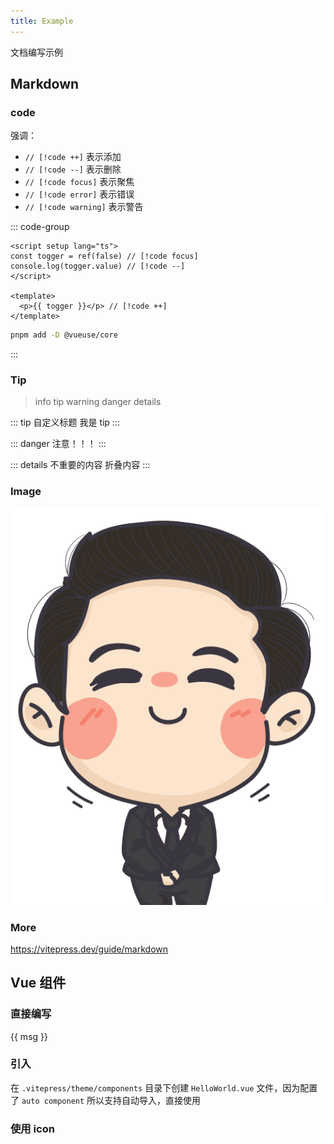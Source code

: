 ```yaml
---
title: Example
---
```


文档编写示例

## Markdown

### code

强调：
- `// [!code ++]` 表示添加
- `// [!code --]` 表示删除
- `// [!code focus]` 表示聚焦
- `// [!code error]` 表示错误
- `// [!code warning]` 表示警告

::: code-group

```vue {2}
<script setup lang="ts">
const togger = ref(false) // [!code focus]
console.log(togger.value) // [!code --]
</script>

<template>
  <p>{{ togger }}</p> // [!code ++]
</template>
```

```sh [install]
pnpm add -D @vueuse/core
```

:::


### Tip

> info tip warning danger details

::: tip 自定义标题
我是 tip
:::

::: danger
注意！！！
:::

::: details 不重要的内容
折叠内容
:::

### Image

![image](../assets/images/profile.png)

### More

https://vitepress.dev/guide/markdown

## Vue 组件

### 直接编写

<script setup lang="ts">
import HellowWorld from "@.vitepress/theme/components/HelloWorld.vue"
const msg = ref('Hello world!')
</script>
<p>{{ msg }}</p>

### 引入

在 `.vitepress/theme/components` 目录下创建 `HelloWorld.vue` 文件，因为配置了 `auto component` 所以支持自动导入，直接使用

<HelloWorld />


### 使用 icon

<i-carbon-sun />

<i-my-icons-logo />
